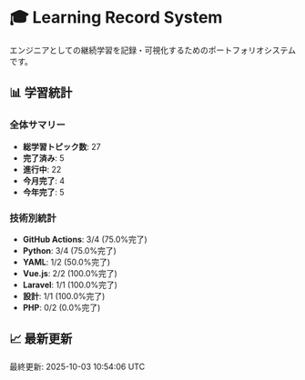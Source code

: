 # 🎓 Learning Record System

エンジニアとしての継続学習を記録・可視化するためのポートフォリオシステムです。

## 📊 学習統計

### 全体サマリー
- **総学習トピック数**: 27
- **完了済み**: 5
- **進行中**: 22
- **今月完了**: 4
- **今年完了**: 5

### 技術別統計
- **GitHub Actions**: 3/4 (75.0%完了)
- **Python**: 3/4 (75.0%完了)
- **YAML**: 1/2 (50.0%完了)
- **Vue.js**: 2/2 (100.0%完了)
- **Laravel**: 1/1 (100.0%完了)
- **設計**: 1/1 (100.0%完了)
- **PHP**: 0/2 (0.0%完了)
## 📈 最新更新

最終更新: 2025-10-03 10:54:06 UTC